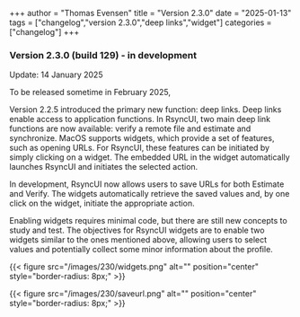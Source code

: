 +++
author = "Thomas Evensen"
title = "Version 2.3.0"
date = "2025-01-13"
tags = ["changelog","version 2.3.0","deep links","widget"]
categories = ["changelog"]
+++

### Version 2.3.0 (build 129) - in development

Update: 14 January 2025

To be released sometime in February 2025,

Version 2.2.5 introduced the primary new function: deep links. Deep links enable access to application functions. In RsyncUI, two main deep link functions are now available: verify a remote file and estimate and synchronize. MacOS supports widgets, which provide a set of features, such as opening URLs. For RsyncUI, these features can be initiated by simply clicking on a widget. The embedded URL in the widget automatically launches RsyncUI and initiates the selected action.

In development, RsyncUI now allows users to save URLs for both Estimate and Verify. The widgets automatically retrieve the saved values and, by one click on the widget, initiate the appropriate action.

Enabling widgets requires minimal code, but there are still new concepts to study and test. The objectives for RsyncUI widgets are to enable two widgets similar to the ones mentioned above, allowing users to select values and potentially collect some minor information about the profile.

{{< figure src="/images/230/widgets.png" alt="" position="center" style="border-radius: 8px;" >}}

{{< figure src="/images/230/saveurl.png" alt="" position="center" style="border-radius: 8px;" >}}